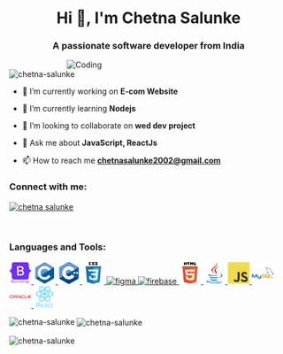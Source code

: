 <h1 align="center">Hi 👋, I'm Chetna Salunke</h1>
<h3 align="center">A passionate software developer from India</h3>
 <img align="right" alt="Coding" width="400" src="https://cdn.dribbble.com/users/1894420/screenshots/14032021/programming_01.gif">


<p align="left"> <img src="https://komarev.com/ghpvc/?username=chetna-salunke&label=Profile%20views&color=0e75b6&style=flat" alt="chetna-salunke" /> </p>

- 🔭 I’m currently working on **E-com Website**

- 🌱 I’m currently learning **Nodejs**

- 👯 I’m looking to collaborate on **wed dev project**

- 💬 Ask me about **JavaScript, ReactJs**

- 📫 How to reach me **chetnasalunke2002@gmail.com**

<h3 align="left">Connect with me:</h3>
<p align="left">
<a href="https://linkedin.com/in/chetna-salunke-16471523b" target="blank"><img align="center" src="https://raw.githubusercontent.com/rahuldkjain/github-profile-readme-generator/master/src/images/icons/Social/linked-in-alt.svg" alt="chetna salunke" height="30" width="40" /></a>
</p><br>

<h3 align="left">Languages and Tools:</h3>
<p align="left"> <a href="https://getbootstrap.com" target="_blank" rel="noreferrer"> <img src="https://raw.githubusercontent.com/devicons/devicon/master/icons/bootstrap/bootstrap-plain-wordmark.svg" alt="bootstrap" width="40" height="40"/> </a> <a href="https://www.cprogramming.com/" target="_blank" rel="noreferrer"> <img src="https://raw.githubusercontent.com/devicons/devicon/master/icons/c/c-original.svg" alt="c" width="40" height="40"/> </a> <a href="https://www.w3schools.com/cpp/" target="_blank" rel="noreferrer"> <img src="https://raw.githubusercontent.com/devicons/devicon/master/icons/cplusplus/cplusplus-original.svg" alt="cplusplus" width="40" height="40"/> </a> <a href="https://www.w3schools.com/css/" target="_blank" rel="noreferrer"> <img src="https://raw.githubusercontent.com/devicons/devicon/master/icons/css3/css3-original-wordmark.svg" alt="css3" width="40" height="40"/> </a> <a href="https://www.figma.com/" target="_blank" rel="noreferrer"> <img src="https://www.vectorlogo.zone/logos/figma/figma-icon.svg" alt="figma" width="40" height="40"/> </a> <a href="https://firebase.google.com/" target="_blank" rel="noreferrer"> <img src="https://www.vectorlogo.zone/logos/firebase/firebase-icon.svg" alt="firebase" width="40" height="40"/> </a> <a href="https://www.w3.org/html/" target="_blank" rel="noreferrer"> <img src="https://raw.githubusercontent.com/devicons/devicon/master/icons/html5/html5-original-wordmark.svg" alt="html5" width="40" height="40"/> </a> <a href="https://www.java.com" target="_blank" rel="noreferrer"> <img src="https://raw.githubusercontent.com/devicons/devicon/master/icons/java/java-original.svg" alt="java" width="40" height="40"/> </a> <a href="https://developer.mozilla.org/en-US/docs/Web/JavaScript" target="_blank" rel="noreferrer"> <img src="https://raw.githubusercontent.com/devicons/devicon/master/icons/javascript/javascript-original.svg" alt="javascript" width="40" height="40"/> </a>  <a href="https://www.mysql.com/" target="_blank" rel="noreferrer"> <img src="https://raw.githubusercontent.com/devicons/devicon/master/icons/mysql/mysql-original-wordmark.svg" alt="mysql" width="40" height="40"/> </a> <a href="https://www.oracle.com/" target="_blank" rel="noreferrer"> <img src="https://raw.githubusercontent.com/devicons/devicon/master/icons/oracle/oracle-original.svg" alt="oracle" width="40" height="40"/> </a> <a href="https://reactjs.org/" target="_blank" rel="noreferrer"> <img src="https://raw.githubusercontent.com/devicons/devicon/master/icons/react/react-original-wordmark.svg" alt="react" width="40" height="40"/> </a> </p>

<p><img align="left" src="https://github-readme-stats.vercel.app/api/top-langs?username=chetna-salunke&show_icons=true&locale=en&layout=compact" alt="chetna-salunke" /></p>

<p>&nbsp;<img align="center" src="https://github-readme-stats.vercel.app/api?username=chetna-salunke&show_icons=true&locale=en" alt="chetna-salunke" /></p>

<p><img align="center" src="https://github-readme-streak-stats.herokuapp.com/?user=chetna-salunke&" alt="chetna-salunke" /></p>
